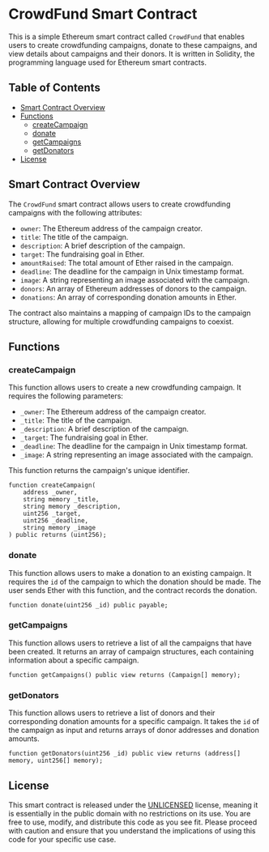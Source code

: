 # CrowdFund Smart Contract

This is a simple Ethereum smart contract called `CrowdFund` that enables users to create crowdfunding campaigns, donate to these campaigns, and view details about campaigns and their donors. It is written in Solidity, the programming language used for Ethereum smart contracts.

## Table of Contents

- [Smart Contract Overview](#smart-contract-overview)
- [Functions](#functions)
  - [createCampaign](#createcampaign)
  - [donate](#donate)
  - [getCampaigns](#getcampaigns)
  - [getDonators](#getdonators)
- [License](#license)

## Smart Contract Overview

The `CrowdFund` smart contract allows users to create crowdfunding campaigns with the following attributes:

- `owner`: The Ethereum address of the campaign creator.
- `title`: The title of the campaign.
- `description`: A brief description of the campaign.
- `target`: The fundraising goal in Ether.
- `amountRaised`: The total amount of Ether raised in the campaign.
- `deadline`: The deadline for the campaign in Unix timestamp format.
- `image`: A string representing an image associated with the campaign.
- `donors`: An array of Ethereum addresses of donors to the campaign.
- `donations`: An array of corresponding donation amounts in Ether.

The contract also maintains a mapping of campaign IDs to the campaign structure, allowing for multiple crowdfunding campaigns to coexist.

## Functions

### createCampaign

This function allows users to create a new crowdfunding campaign. It requires the following parameters:

- `_owner`: The Ethereum address of the campaign creator.
- `_title`: The title of the campaign.
- `_description`: A brief description of the campaign.
- `_target`: The fundraising goal in Ether.
- `_deadline`: The deadline for the campaign in Unix timestamp format.
- `_image`: A string representing an image associated with the campaign.

This function returns the campaign's unique identifier.

```solidity
function createCampaign(
    address _owner,
    string memory _title,
    string memory _description,
    uint256 _target,
    uint256 _deadline,
    string memory _image
) public returns (uint256);
```

### donate

This function allows users to make a donation to an existing campaign. It requires the `id` of the campaign to which the donation should be made. The user sends Ether with this function, and the contract records the donation.

```solidity
function donate(uint256 _id) public payable;
```

### getCampaigns

This function allows users to retrieve a list of all the campaigns that have been created. It returns an array of campaign structures, each containing information about a specific campaign.

```solidity
function getCampaigns() public view returns (Campaign[] memory);
```

### getDonators

This function allows users to retrieve a list of donors and their corresponding donation amounts for a specific campaign. It takes the `id` of the campaign as input and returns arrays of donor addresses and donation amounts.

```solidity
function getDonators(uint256 _id) public view returns (address[] memory, uint256[] memory);
```

## License

This smart contract is released under the [UNLICENSED](https://spdx.org/licenses/UNLICENSED.html) license, meaning it is essentially in the public domain with no restrictions on its use. You are free to use, modify, and distribute this code as you see fit. Please proceed with caution and ensure that you understand the implications of using this code for your specific use case.
